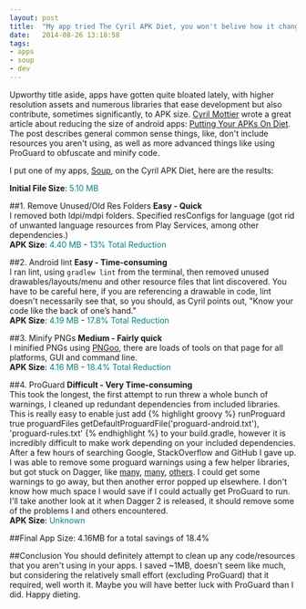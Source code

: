 ```yaml
---
layout: post
title:  "My app tried The Cyril APK Diet, you won't belive how it changed!"
date:   2014-08-26 13:18:58
tags: 
- apps
- soup
- dev
---
```


<style>
	.apk_text {
		color:teal;
	}
</style>

Upworthy title aside, apps have gotten quite bloated lately, with higher resolution assets and numerous libraries that ease development but also contribute, sometimes significantly, to APK size. [Cyril Mottier][cyril] wrote a great article about reducing the size of android apps: [Putting Your APKs On Diet][apk-diet]. The post describes general common sense things, like, don't include resources you aren't using, as well as more advanced things like using ProGuard to obfuscate and minify code.

I put one of my apps, [Soup][soup-play], on the Cyril APK Diet, here are the results:

**Initial File Size**: <span class="apk_text">5.10 MB</span>

##1. Remove Unused/Old Res Folders
**Easy - Quick**  
I removed both ldpi/mdpi folders. Specified resConfigs for language (got rid of unwanted language resources from Play Services, among other dependencies.)  
**APK Size**: <span class="apk_text">4.40 MB</span> - <span class="apk_text">13% Total Reduction</span>

##2. Android lint
**Easy - Time-consuming**  
I ran lint, using `gradlew lint` from the terminal, then removed unused drawables/layouts/menu and other resource files that lint discovered. You have to be careful here, if you are referencing a drawable in code, lint doesn't necessarily see that, so you should, as Cyril points out, "Know your code like the back of one’s hand."  
**APK Size**: <span class="apk_text">4.19 MB</span> - <span class="apk_text">17.8% Total Reduction</span>

##3. Minify PNGs
**Medium - Fairly quick**  
I minified PNGs using [PNGoo][pnggoo], there are loads of tools on that page for all platforms, GUI and command line.  
**APK Size**: <span class="apk_text">4.16 MB</span> - <span class="apk_text">18.4% Total Reduction</span>

##4. ProGuard
**Difficult - Very Time-consuming**  
This took the longest, the first attempt to run threw a whole bunch of warnings, I cleaned up redundant dependencies from included libraries. This is really easy to enable just add 
{% highlight groovy %}
runProguard true
proguardFiles getDefaultProguardFile('proguard-android.txt'), 'proguard-rules.txt'
{% endhighlight %}
to your build.gradle, however it is incredibly difficult to make work depending on your included dependencies. After a few hours of searching Google, StackOverflow and GitHub I gave up. I was able to remove some proguard warnings using a few helper libraries, but got stuck on Dagger, like [many][dagger-issues-1], [many][dagger-issues-2], [others][dagger-issues-3]. I could get some warnings to go away, but then another error popped up elsewhere. I don't know how much space I would save if I could actually get ProGuard to run. I'll take another look at it when Dagger 2 is released, it should remove some of the problems I and others encountered.  
**APK Size**: <span class="apk_text">Unknown</span>

##Final App Size: 4.16MB for a total savings of 18.4%

##Conclusion
You should definitely attempt to clean up any code/resources that you aren't using in your apps. I saved ~1MB, doesn't seem like much, but considering the relatively small effort (excluding ProGuard) that it required, well worth it. Maybe you will have better luck with ProGuard than I did. Happy dieting.

[cyril]: http://cyrilmottier.com/about/
[apk-diet]: http://cyrilmottier.com/2014/08/26/putting-your-apks-on-diet/
[soup-play]: https://play.google.com/store/apps/details?id=com.thunsaker.soup
[pnggoo]: http://pngquant.org/
[dagger-issues-1]: https://plus.google.com/u/0/+Ond%C5%99ej%C4%8Cerm%C3%A1k/posts/HMiCxi4wh7J
[dagger-issues-2]: https://github.com/square/dagger/issues/202
[dagger-issues-3]: http://stackoverflow.com/questions/23951753/dagger-proguard-obfuscation-errors-creating-object-graph
